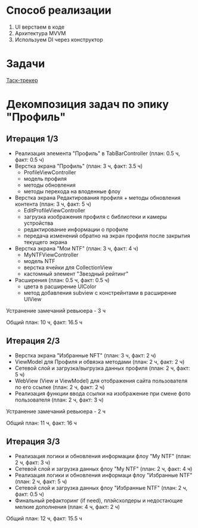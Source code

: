 # Способ реализации

1. UI верстаем в коде
2. Архитектура MVVM
3. Используем DI через конструктор

# Задачи

[Таск-трекер](https://github.com/users/kover/projects/3/views/1)

#  Декомпозиция задач по эпику "Профиль"

## Итерация 1/3

- Реализация элемента "Профиль" в TabBarController (план: 0.5 ч, факт: 0.5 ч)
- Верстка экрана "Профиль" (план: 3 ч, факт: 3.5 ч)
    - ProfileViewController
    - модель профиля
    - методы обновления
    - методы перехода на влоденные флоу
- Верстка экрана Редактирования профиля + методы обновления контента (план: 3 ч, факт: 5 ч)
    - EditProfileViewController
    - загрузка изображения профиля с библиотеки и камеры устройства
    - редактирование информации о профиле
    - передача изменений обратно на экран профиля после закрытия текущего экрана
- Верстка экрана "Мои NTF" (план: 3 ч, факт: 4 ч)
    - MyNTFViewController
    - модель NTF
    - верстка ячейки для CollectionView
    - кастомный элемент "Звездный рейтинг"
- Расширения (план: 0.5 ч, факт: 0.5 ч)
    - цвета в расширение UIColor
    - метод добавления subview с констрейнтами в расширение UIView
    
Устранение замечаний ревьюера - 3 ч
 
 Общий план: 10 ч, факт: 16.5 ч
 
## Итерация 2/3

- Верстка экрана "Избранные NFT" (план: 3 ч, факт: 2 ч)
- ViewModel для Профиля и обвязка методами (план: 2 ч, факт: 2 ч)
- Сетевой слой и загрузка/выгрузка данных профиля (план: 2 ч, факт: 5 ч)
- WebView (View и ViewModel) для отображения сайта пользователя по его ссылке (план: 2 ч, факт: 2 ч)
- Реализация функции ввода ссылки на изображение при смене фото пользователя (план: 2 ч, факт: 3 ч)

Устранение замечаний ревьюера - 2 ч

 Общий план: 11 ч, факт: 16 ч

## Итерация 3/3
- Реализация логики и обновления информации флоу "My NTF" (план: 2 ч, факт: 3 ч)
- Сетевой слой и загрузка данных флоу "My NTF" (план: 2 ч, факт: 4 ч)
- Реализация логики и обновления информаци флоу "Избранные NTF" (план: 2 ч, факт: 5 ч)
- Сетевой слой и загрузка данных флоу "Избранные NTF" (план: 2 ч, факт: 0.5 ч)
- Финальный рефакторинг (if need), плэйсхолдеры и недостающие мелкие дополнения (план: 4 ч, факт: 2 ч)

 Общий план: 12 ч, факт: 15.5 ч


